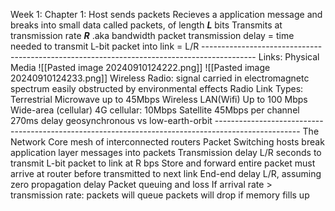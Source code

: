Week 1:
Chapter 1:
	Host sends packets
		Recieves a application message and breaks into small data called packets, of length ***L*** bits
		Transmits at transmission rate ***R*** .aka bandwidth
	packet transmission delay = time needed to transmit L-bit packet into link = L/R 
	-------------------------------------------------------------------------------------------
	Links: Physical Media
	![[Pasted image 20240910124222.png]]
	![[Pasted image 20240910124233.png]]
	Wireless Radio:
		signal carried in electromagnetc spectrum
		easily obstructed by environmental effects
	Radio Link Types:
		Terrestrial Microwave
			up to 45Mbps
		Wireless LAN(Wifi)
			Up to 100 Mbps
		Wide-area (cellular)
			4G cellular: 10Mbps
		Satellite
			45Mbps per channel
			270ms delay
			geosynchronous vs low-earth-orbit
	---------------------------------------------------------------------------------------------------
	The Network Core
		mesh of interconnected routers
	Packet Switching
		hosts break application layer messages into packets
	Transmission delay
		L/R seconds to transmit L-bit packet to link at R bps
	Store and forward
		entire packet must arrive at router before transmitted to next link
	End-end delay
		L/R, assuming zero propagation delay
	Packet queuing and loss
		If arrival rate > transmission rate:
			packets will queue
			packets will drop if memory fills up